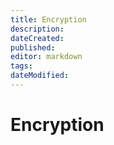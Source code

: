 ```yaml
---
title: Encryption
description: 
dateCreated: 
published: 
editor: markdown
tags: 
dateModified: 
---
```

# Encryption
